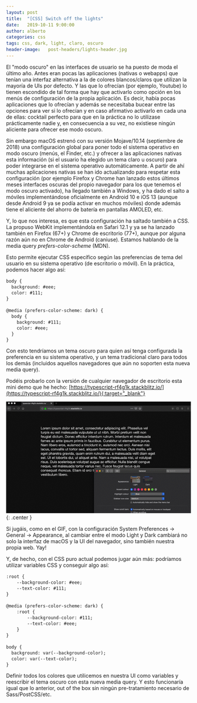 ```yaml
---
layout: post
title:  "[CSS] Switch off the lights"
date:   2019-10-11 9:00:00
author: alberto
categories: css
tags: css, dark, light, claro, oscuro
header-image:	post-headers/lights-header.jpg
---
```


El "modo oscuro" en las interfaces de usuario se ha puesto de moda el último año. Antes eran pocas las aplicaciones (nativas o webapps) que tenían una interfaz alternativa a la de colores blancos/claros que utilizan la mayoría de UIs por defecto. Y las que lo ofrecían (por ejemplo, Youtube) lo tienen escondido de tal forma que hay que activarlo como opción en los menús de configuración de la propia aplicación. Es decir, había pocas aplicaciones que lo ofrecían y además se necesitaba bucear entre las opciones para ver si lo ofrecían y en caso afirmativo activarlo en cada una de ellas: cocktail perfecto para que en la práctica no lo utilizase prácticamente nadie y, en consecuencia a su vez, no existiese ningún aliciente para ofrecer ese modo oscuro.

Sin embargo macOS estrenó con su versión Mojave/10.14 (septiembre de 2018) una configuración global para poner todo el sistema operativo en modo oscuro (menús, el Finder, etc.) y ofrecer a las aplicaciones nativas esta información (si el usuario ha elegido un tema claro u oscuro) para poder integrarse en el sistema operativo automáticamente. A partir de ahí muchas aplicaciones nativas se han ido actualizando para respetar esta configuración (por ejemplo Firefox y Chrome han lanzado estos últimos meses interfaces oscuras del propio navegador para los que tenemos el modo oscuro activado), ha llegado también a Windows, y ha dado el salto a móviles implementándose oficialmente en Android 10 e iOS 13 (aunque desde Android 9 ya se podía activar en muchos móviles) donde además tiene el aliciente del ahorro de batería en pantallas AMOLED, etc.

Y, lo que nos interesa, es que esta configuración ha saltado también a CSS. La propuso WebKit implementándola en Safari 12.1 y ya se ha lanzado también en Firefox (67+) y Chrome de escritorio (77+), aunque por alguna razón aún no en Chrome de Android (caniuse). Estamos hablando de la media query _prefers-color-scheme_ (MDN).

Esto permite ejecutar CSS específico según las preferencias de tema del usuario en su sistema operativo (de escritorio o móvil). En la práctica, podemos hacer algo así:

```
body {
  background: #eee;
  color: #111;
}

@media (prefers-color-scheme: dark) {
  body {
    background: #111;
    color: #eee;
  }
}
```

Con esto tendríamos un tema oscuro para quien así tenga configurada la preferencia en su sistema operativo, y un tema tradicional claro para todos los demás (incluidos aquellos navegadores que aún no soporten esta nueva media query).

Podéis probarlo con la versión de cualquier navegador de escritorio esta mini demo que he hecho: [https://typescript-rf4g1k.stackblitz.io/](https://typescript-rf4g1k.stackblitz.io/){:target="_blank"}

![demo](/assets/images/2019-10-11-switch-off-the-lights/demo.gif){: .center }

Si jugáis, como en el GIF, con la configuración System Preferences -> General -> Appearance, al cambiar entre el modo Light y Dark cambiará no solo la interfaz de macOS y la UI del navegador, sino también nuestra propia web. Yay!

Y, de hecho, con el CSS puro actual podemos jugar aún más: podríamos utilizar variables CSS y conseguir algo así:

```
:root {
    --background-color: #eee;
    --text-color: #111;
}

@media (prefers-color-scheme: dark) {
    :root {
        --background-color: #111;
        --text-color: #eee;
    }
}

body {
  background: var(--background-color);
  color: var(--text-color);
}
```

Definir todos los colores que utilicemos en nuestra UI como variables y reescribir el tema oscuro con esta nueva media query. Y esto funcionaría igual que lo anterior, out of the box sin ningún pre-tratamiento necesario de Sass/PostCSS/etc.
